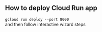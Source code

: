 ## How to deploy Cloud Run app

`gcloud run deploy --port 8000`  
and then follow interactive wizard steps